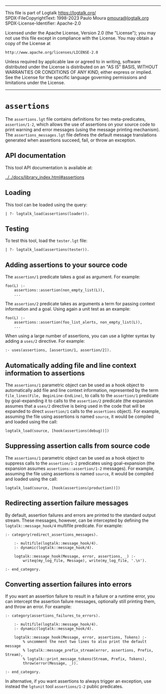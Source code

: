 ________________________________________________________________________

This file is part of Logtalk <https://logtalk.org/>  
SPDX-FileCopyrightText: 1998-2023 Paulo Moura <pmoura@logtalk.org>  
SPDX-License-Identifier: Apache-2.0

Licensed under the Apache License, Version 2.0 (the "License");
you may not use this file except in compliance with the License.
You may obtain a copy of the License at

    http://www.apache.org/licenses/LICENSE-2.0

Unless required by applicable law or agreed to in writing, software
distributed under the License is distributed on an "AS IS" BASIS,
WITHOUT WARRANTIES OR CONDITIONS OF ANY KIND, either express or implied.
See the License for the specific language governing permissions and
limitations under the License.
________________________________________________________________________


`assertions`
============

The `assertions.lgt` file contains definitions for two meta-predicates,
`assertion/1-2`, which allows the use of assertions on your source code to
print warning and error messages (using the message printing mechanism).
The `assertions_messages.lgt` file defines the default message translations
generated when assertions succeed, fail, or throw an exception.


API documentation
-----------------

This tool API documentation is available at:

[../../docs/library_index.html#assertions](../../docs/library_index.html#assertions)


Loading
-------

This tool can be loaded using the query:

	| ?- logtalk_load(assertions(loader)).


Testing
-------

To test this tool, load the `tester.lgt` file:

	| ?- logtalk_load(assertions(tester)).


Adding assertions to your source code
-------------------------------------

The `assertion/1` predicate takes a goal as argument. For example:

	foo(L) :-
		assertions::assertion(non_empty_list(L)),
		...

The `assertion/2` predicate takes as arguments a term for passing
context information and a goal. Using again a unit test as an example:

	foo(L) :-
		assertions::assertion(foo_list_alerts, non_empty_list(L)),
		...

When using a large number of assertions, you can use a lighter syntax
by adding a `uses/2` directive. For example:

	:- uses(assertions, [assertion/1, assertion/2]).


Automatically adding file and line context information to assertions
--------------------------------------------------------------------

The `assertions/1` parametric object can be used as a hook object to
automatically add file and line context information, represented by the
term `file_lines(File, BeginLine-EndLine)`, to calls to the `assertion/1`
predicate by goal-expanding it to calls to the `assertion/2` predicate
(the expansion assumes that a `uses/2` directive is being used in the code
that will be expanded to direct `assertion/1` calls to the `assertions`
object). For example, assuming the file using assertions is named `source`,
it would be compiled and loaded using the call:

	logtalk_load(source, [hook(assertions(debug))])


Suppressing assertion calls from source code
--------------------------------------------

The `assertions/1` parametric object can be used as a hook object to
suppress calls to the `assertion/1-2` predicates using goal-expansion
(the expansion assumes `assertions::assertion/1-2` messages). For example,
assuming the file using assertions is named `source`, it would be compiled
and loaded using the call:

	logtalk_load(source, [hook(assertions(production))])


Redirecting assertion failure messages
--------------------------------------

By default, assertion failures and errors are printed to the standard
output stream. These messages, however, can be intercepted by defining
the `logtalk::message_hook/4` multifile predicate. For example:

	:- category(redirect_assertions_messages).

		:- multifile(logtalk::message_hook/4).
		:- dynamic(logtalk::message_hook/4).

		logtalk::message_hook(Message, error, assertions, _) :-
			writeq(my_log_file, Message), write(my_log_file, '.\n').

	:- end_category.


Converting assertion failures into errors
-----------------------------------------

If you want an assertion failure to result in a failure or a runtime error,
you can intercept the assertion failure messages, optionally still printing
them, and throw an error. For example:

	:- category(assertions_failures_to_errors).

		:- multifile(logtalk::message_hook/4).
		:- dynamic(logtalk::message_hook/4).

		logtalk::message_hook(Message, error, assertions, Tokens) :-
			% uncomment the next two lines to also print the default message
			% logtalk::message_prefix_stream(error, assertions, Prefix, Stream),
			% logtalk::print_message_tokens(Stream, Prefix, Tokens),
			throw(error(Message, _)).

	:- end_category.

In alternative, if you want assertions to always trigger an exception, use
instead the `lgtunit` tool `assertions/1-2` public predicates.
